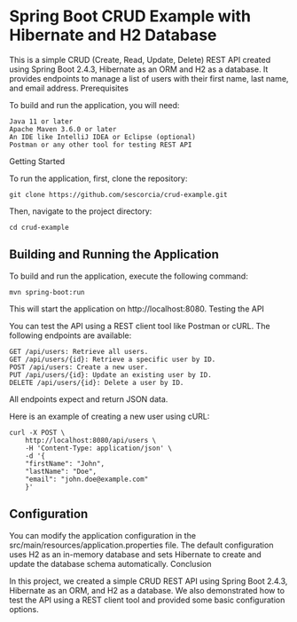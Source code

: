 # Spring Boot CRUD Example with Hibernate and H2 Database

This is a simple CRUD (Create, Read, Update, Delete) REST API created using Spring Boot 2.4.3, Hibernate as an ORM and H2 as a database. It provides endpoints to manage a list of users with their first name, last name, and email address.
Prerequisites

To build and run the application, you will need:

    Java 11 or later
    Apache Maven 3.6.0 or later
    An IDE like IntelliJ IDEA or Eclipse (optional)
    Postman or any other tool for testing REST API

Getting Started

To run the application, first, clone the repository:


    git clone https://github.com/sescorcia/crud-example.git



Then, navigate to the project directory:


    cd crud-example

## Building and Running the Application

To build and run the application, execute the following command:


    mvn spring-boot:run

This will start the application on http://localhost:8080.
Testing the API

You can test the API using a REST client tool like Postman or cURL. The following endpoints are available:

    GET /api/users: Retrieve all users.
    GET /api/users/{id}: Retrieve a specific user by ID.
    POST /api/users: Create a new user.
    PUT /api/users/{id}: Update an existing user by ID.
    DELETE /api/users/{id}: Delete a user by ID.

All endpoints expect and return JSON data.

Here is an example of creating a new user using cURL:



    curl -X POST \
        http://localhost:8080/api/users \
        -H 'Content-Type: application/json' \
        -d '{
        "firstName": "John",
        "lastName": "Doe",
        "email": "john.doe@example.com"
        }'

## Configuration

You can modify the application configuration in the src/main/resources/application.properties file. The default configuration uses H2 as an in-memory database and sets Hibernate to create and update the database schema automatically.
Conclusion

In this project, we created a simple CRUD REST API using Spring Boot 2.4.3, Hibernate as an ORM, and H2 as a database. We also demonstrated how to test the API using a REST client tool and provided some basic configuration options.